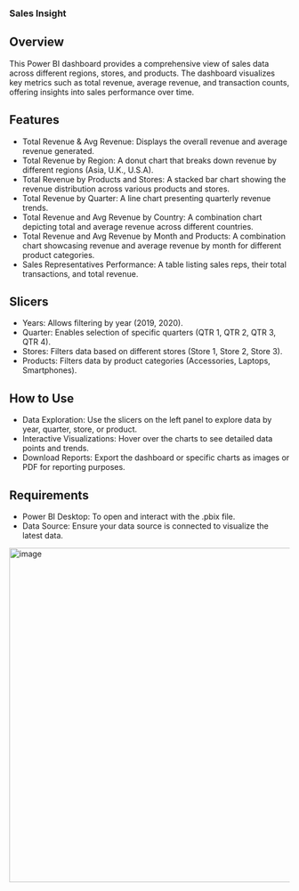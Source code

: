 ### Sales Insight
## Overview

This Power BI dashboard provides a comprehensive view of sales data across different regions, stores, and products. The dashboard visualizes key metrics such as total revenue, average revenue, and transaction counts, offering insights into sales performance over time.


## Features
- Total Revenue & Avg Revenue: Displays the overall revenue and average revenue generated.
- Total Revenue by Region: A donut chart that breaks down revenue by different regions (Asia, U.K., U.S.A).
- Total Revenue by Products and Stores: A stacked bar chart showing the revenue distribution across various products and stores.
- Total Revenue by Quarter: A line chart presenting quarterly revenue trends.
- Total Revenue and Avg Revenue by Country: A combination chart depicting total and average revenue across different countries.
- Total Revenue and Avg Revenue by Month and Products: A combination chart showcasing revenue and average revenue by month for different product categories.
- Sales Representatives Performance: A table listing sales reps, their total transactions, and total revenue.

## Slicers
- Years: Allows filtering by year (2019, 2020).
- Quarter: Enables selection of specific quarters (QTR 1, QTR 2, QTR 3, QTR 4).
- Stores: Filters data based on different stores (Store 1, Store 2, Store 3).
- Products: Filters data by product categories (Accessories, Laptops, Smartphones).

## How to Use
- Data Exploration: Use the slicers on the left panel to explore data by year, quarter, store, or product.
- Interactive Visualizations: Hover over the charts to see detailed data points and trends.
- Download Reports: Export the dashboard or specific charts as images or PDF for reporting purposes.
## Requirements
- Power BI Desktop: To open and interact with the .pbix file.
- Data Source: Ensure your data source is connected to visualize the latest data.

<img width="601" alt="image" src="https://github.com/user-attachments/assets/b90aeb02-5b01-4209-b5ab-0bd0f13574f8">
